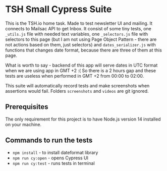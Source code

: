 # TSH Small Cypress Suite

This is the TSH.io home task. Made to test newsletter UI and mailing. It connects to Mailsac API to get Inbox.
It consist of some tiny tests, one `_utils.js` file with needed text variables, one `_selectors.js` file with
selectors to this page (but I am not using Page Object Pattern - there are not actions based on them, just selectors)
and `dates_serializer.js` with functions that changes date format, because there are three of them at this page.

What is worth to say - backend of this app will serve dates in UTC format when we are using app in GMT +2 :(
So there is a 2 hours gap and these tests are useless when performed in GMT +2 from 00:00 to 02:00. 

This suite will automatically record tests and make screenshots when assertions would fail. Folders `screenshots` and
`videos` are git ignored.

## Prerequisites

The only requirement for this project is to have Node.js version 14 installed on your machine.

## Commands to run the tests
- `npm install` - to install dateformat library
- `npm run cy:open` - opens Cypress UI
- `npm run cy:test` - runs tests in terminal

